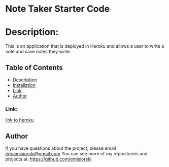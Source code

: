 # Note Taker Starter Code

# Description:
This is an application that is deployed in Heroku and allows a user to write a note and save notes they write. 


## Table of Contents

- [Description](#Description)
- [Installation](#Installation)
- [Link](#Link)
- [Author](#Author)

### Link:
[link to heroku](https://peaceful-springs-84462.herokuapp.com/notes.html)


## Author
If you have questions about the project, please email ericamisiorski@gmail.com
You can see more of my repositories and projects at: https://github.com/emisiorski